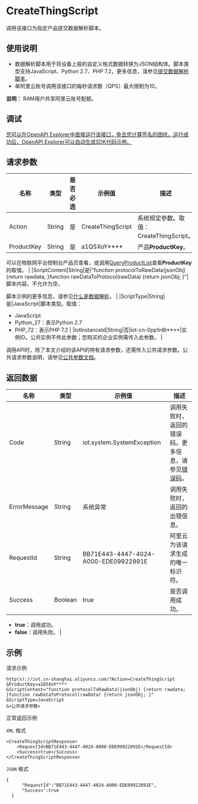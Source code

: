 # CreateThingScript

调用该接口为指定产品提交数据解析脚本。

## 使用说明

-   数据解析脚本用于将设备上报的自定义格式数据转换为JSON结构体。脚本类型支持JavaScript、Python 2.7、PHP 7.2，更多信息，请参见[提交数据解析脚本](~~149963~~)。
-   单阿里云账号调用该接口的每秒请求数（QPS）最大限制为10。

**说明：** RAM用户共享阿里云账号配额。


## 调试

[您可以在OpenAPI Explorer中直接运行该接口，免去您计算签名的困扰。运行成功后，OpenAPI Explorer可以自动生成SDK代码示例。](https://api.aliyun.com/#product=Iot&api=CreateThingScript&type=RPC&version=2018-01-20)

## 请求参数

|名称|类型|是否必选|示例值|描述|
|--|--|----|---|--|
|Action|String|是|CreateThingScript|系统规定参数。取值：CreateThingScript。 |
|ProductKey|String|是|a1Q5XoY\*\*\*\*|产品**ProductKey**。

 可以在物联网平台控制台产品页查看，或调用[QueryProductList](~~69271~~)查看**ProductKey**的取值。 |
|ScriptContent|String|是|"function protocolToRawData\(jsonObj\) \{return rawdata; \}function rawDataToProtocol\(rawData\) \{return jsonObj; \}"|脚本内容。不允许为空。

 脚本示例的更多信息，请参见[什么是数据解析](~~68702~~)。 |
|ScriptType|String|是|JavaScript|脚本类型。取值：

 -   JavaScript
-   Python\_27：表示Python 2.7
-   PHP\_72：表示PHP 7.2 |
|IotInstanceId|String|否|iot-cn-0pp1n8t\*\*\*\*|实例ID。公共实例不传此参数；您购买的企业实例需传入此参数。 |

调用API时，除了本文介绍的该API的特有请求参数，还需传入公共请求参数。公共请求参数说明，请参见[公共参数文档](~~30561~~)。

## 返回数据

|名称|类型|示例值|描述|
|--|--|---|--|
|Code|String|iot.system.SystemException|调用失败时，返回的错误码。更多信息，请参见[错误码](~~87387~~)。 |
|ErrorMessage|String|系统异常|调用失败时，返回的出错信息。 |
|RequestId|String|BB71E443-4447-4024-A000-EDE09922891E|阿里云为该请求生成的唯一标识符。 |
|Success|Boolean|true|是否调用成功。

 -   **true**：调用成功。
-   **false**：调用失败。 |

## 示例

请求示例

```
http(s)://iot.cn-shanghai.aliyuncs.com/?Action=CreateThingScript
&ProductKey=a1Q5XoY****
&ScriptContent="function protocolToRawData(jsonObj) {return rawdata; }function rawDataToProtocol(rawData) {return jsonObj; }"
&ScriptType=JavaScript
&<公共请求参数>
```

正常返回示例

`XML` 格式

```
<CreateThingScriptResponse>
    <RequestId>BB71E443-4447-4024-A000-EDE09922891E</RequestId>
    <Success>true</Success>
</CreateThingScriptResponse>
```

`JSON` 格式

```
{
      "RequestId":"BB71E443-4447-4024-A000-EDE09922891E",
      "Success":true
  }
```

